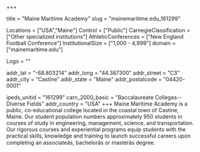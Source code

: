 
+++

title = "Maine Maritime Academy"
slug = "mainemaritime.edu_161299"

Locations = ["USA","Maine"]
Control = ["Public"]
CarnegieClassification = ["Other specialized institutions"]
AthleticConferences = ["New England Football Conference"]
InstitutionalSize = ["1,000 - 4,999"]
domain = ["mainemaritime.edu"]

Logo = ""

addr_lat = "-68.803214"
addr_long = "44.387300"
addr_street = "C3"
addr_city = "Castine"
addr_state = "Maine"
addr_postalcode = "04420-0001"

ipeds_unitid = "161299"
carn_2000_basic = "Baccalaureate Colleges--Diverse Fields"
addr_country = "USA"
+++
    Maine Maritime Academy is a public, co-educational college located in the coastal town of Castine, Maine. Our student population numbers approximately 950 students in courses of study in engineering, management, science, and transportation. Our rigorous courses and experiential programs equip students with the practical skills, knowledge and training to launch successful careers upon completing an associateâs, bachelorâs or masterâs degree.
